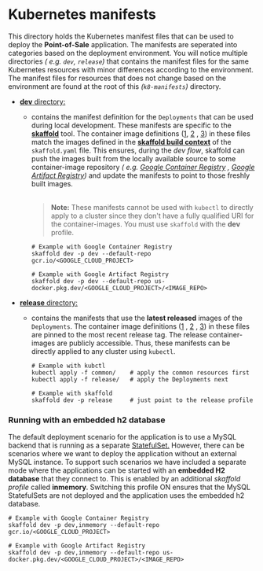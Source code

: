 # Kubernetes manifests

This directory holds the Kubernetes manifest files that can be used to deploy
the **Point-of-Sale** application. The manifests are seperated into categories
based on the deployment environment. You will notice multiple directories _(
e.g. `dev`, `release`)_ that contains the manifest files for the same Kubernetes
resources with minor differences according to the environment. The manifest
files for resources that does not change based on the environment are found at
the root of this _(`k8-manifests`)_ directory.

- [**dev** directory:](dev/)
    - contains the manifest definition for the `Deployments` that can be used
      during local development. These manifests are specific to the [**skaffold**](https://skaffold.dev/) tool. The container image
      definitions ([1](dev/api-server.yaml#L33), [2](dev/inventory.yaml#L33)
      , [3](dev/payments.yaml#L33)) in these files match the images defined in
      the [**skaffold build context**](/skaffold.yaml#L55-L63)
      of the `skaffold.yaml` file. This ensures, during the _dev flow_, skaffold
      can push the images built from the locally available source to some
      container-image repository _(
      e.g. [Google Container Registry](https://cloud.google.com/container-registry)
      ,
      [Google Artifact Registry](https://cloud.google.com/artifact-registry))_
      and update the manifests to point to those freshly built images.  
      <br />
      > **Note:** These manifests cannot be used with `kubectl` to directly apply to
      > a cluster since they don't have a fully qualified URI for the
      > container-images. You must use `skaffold` with the **dev** profile.

      ```shell
      # Example with Google Container Registry
      skaffold dev -p dev --default-repo gcr.io/<GOOGLE_CLOUD_PROJECT>

      # Example with Google Artifact Registry
      skaffold dev -p dev --default-repo us-docker.pkg.dev/<GOOGLE_CLOUD_PROJECT>/<IMAGE_REPO> 
      ```

- [**release** directory:](release/)
    - contains the manifests that use the
      **latest released** images of the `Deployments`. The container image
      definitions ([1](release/api-server.yaml#L34)
      , [2](release/inventory.yaml#L34)
      , [3](release/payments.yaml#L34)) in these files are pinned to the most
      recent release tag. The release container-images are publicly accessible.
      Thus, these manifests can be directly applied to any cluster
      using `kubectl`.

      ```shell
      # Example with kubctl
      kubectl apply -f common/    # apply the common resources first
      kubectl apply -f release/   # apply the Deployments next

      # Example with skaffold
      skaffold dev -p release     # just point to the release profile
      ```

### Running with an embedded h2 database

The default deployment scenario for the application is to use a MySQL backend
that is running as a
separate [StatefulSet.](https://kubernetes.io/docs/concepts/workloads/controllers/statefulset/)
However, there can be scenarios where we want to deploy the application without
an external MySQL instance. To support such scenarios we have included a
separate mode where the applications can be started with an **embedded H2
database** that they connect to. This is enabled by an additional _skaffold
profile_ called **inmemory**. Switching this profile ON ensures that the MySQL
StatefulSets are not deployed and the application uses the embedded h2 database.

```shell
# Example with Google Container Registry
skaffold dev -p dev,inmemory --default-repo gcr.io/<GOOGLE_CLOUD_PROJECT>

# Example with Google Artifact Registry
skaffold dev -p dev,inmemory --default-repo us-docker.pkg.dev/<GOOGLE_CLOUD_PROJECT>/<IMAGE_REPO>
```